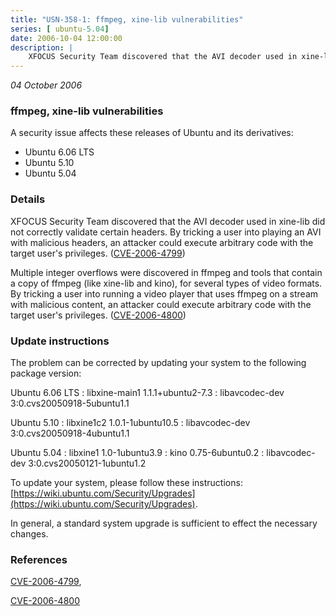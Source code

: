 ```yaml
---
title: "USN-358-1: ffmpeg, xine-lib vulnerabilities"
series: [ ubuntu-5.04]
date: 2006-10-04 12:00:00
description: |
    XFOCUS Security Team discovered that the AVI decoder used in xine-lib did not correctly validate certain headers.  By tricking a user into playing an AVI with malicious headers, an attacker could execute arbitrary code with the target user&#39;s privileges.  ([CVE-2006-4799](http://people.ubuntu.com/~ubuntu-security/cve/CVE-2006-4799))
--- 
```

 
 

*04 October 2006*

### ffmpeg, xine-lib vulnerabilities

A security issue affects these releases of Ubuntu and its derivatives:

* Ubuntu 6.06 LTS
* Ubuntu 5.10
* Ubuntu 5.04

### Details

XFOCUS Security Team discovered that the AVI decoder used in xine-lib did not correctly validate certain headers. By tricking a user into playing an AVI with malicious headers, an attacker could execute arbitrary code with the target user&#39;s privileges. ([CVE-2006-4799](http://people.ubuntu.com/~ubuntu-security/cve/CVE-2006-4799))

Multiple integer overflows were discovered in ffmpeg and tools that contain a copy of ffmpeg (like xine-lib and kino), for several types of video formats. By tricking a user into running a video player that uses ffmpeg on a stream with malicious content, an attacker could execute arbitrary code with the target user&#39;s privileges. ([CVE-2006-4800](http://people.ubuntu.com/~ubuntu-security/cve/CVE-2006-4800))

### Update instructions

The problem can be corrected by updating your system to the following package version:

Ubuntu 6.06 LTS
 : libxine-main1 <span>1.1.1+ubuntu2-7.3</span>
 : libavcodec-dev <span>3:0.cvs20050918-5ubuntu1.1</span>

Ubuntu 5.10
 : libxine1c2 <span>1.0.1-1ubuntu10.5</span>
 : libavcodec-dev <span>3:0.cvs20050918-4ubuntu1.1</span>

Ubuntu 5.04
 : libxine1 <span>1.0-1ubuntu3.9</span>
 : kino <span>0.75-6ubuntu0.2</span>
 : libavcodec-dev <span>3:0.cvs20050121-1ubuntu1.2</span>

To update your system, please follow these instructions: [https://wiki.ubuntu.com/Security/Upgrades](https://wiki.ubuntu.com/Security/Upgrades).

In general, a standard system upgrade is sufficient to effect the necessary changes.

### References

 
 [CVE-2006-4799](http://people.ubuntu.com/~ubuntu-security/cve/CVE-2006-4799), 

 [CVE-2006-4800](http://people.ubuntu.com/~ubuntu-security/cve/CVE-2006-4800)
 


